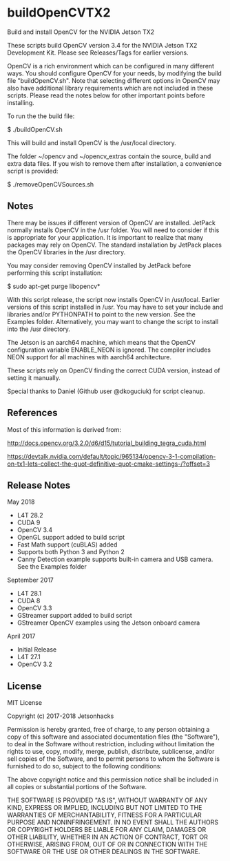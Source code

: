 # buildOpenCVTX2
Build and install OpenCV for the NVIDIA Jetson TX2

These scripts build OpenCV version 3.4 for the NVIDIA Jetson TX2 Development Kit. Please see Releases/Tags for earlier versions.

OpenCV is a rich environment which can be configured in many different ways. You should configure OpenCV for your needs, by modifying the build file "buildOpenCV.sh". Note that selecting different options in OpenCV may also have additional library requirements which are not included in these scripts. Please read the notes below for other important points before installing.

To run the the build file:

$ ./buildOpenCV.sh

This will build and install OpenCV is the /usr/local directory.

The folder ~/opencv and ~/opencv_extras contain the source, build and extra data files. If you wish to remove them after installation, a convenience script is provided:

$ ./removeOpenCVSources.sh

## Notes
There may be issues if different version of OpenCV are installed. JetPack normally installs OpenCV in the /usr folder. You will need to consider if this is appropriate for your application. It is important to realize that many packages may rely on OpenCV. The standard installation by JetPack places the OpenCV libraries in the /usr directory. 

You may consider removing OpenCV installed by JetPack before performing this script installation:

$ sudo apt-get purge libopencv*

With this script release, the script now installs OpenCV in /usr/local. Earlier versions of this script installed in /usr. You may have to set your include and libraries and/or PYTHONPATH to point to the new version. See the Examples folder. Alternatively, you may want to change the script to install into the /usr directory.

The Jetson is an aarch64 machine, which means that the OpenCV configuration variable ENABLE_NEON is ignored. The compiler includes NEON support for all machines with aarch64 architecture.

These scripts rely on OpenCV finding the correct CUDA version, instead of setting it manually.

Special thanks to Daniel (Github user @dkoguciuk) for script cleanup.


## References

Most of this information is derived from:

http://docs.opencv.org/3.2.0/d6/d15/tutorial_building_tegra_cuda.html

https://devtalk.nvidia.com/default/topic/965134/opencv-3-1-compilation-on-tx1-lets-collect-the-quot-definitive-quot-cmake-settings-/?offset=3

## Release Notes
May 2018
* L4T 28.2
* CUDA 9
* OpenCV 3.4
* OpenGL support added to build script
* Fast Math support (cuBLAS) added
* Supports both Python 3 and Python 2
* Canny Detection example supports built-in camera and USB camera. See the Examples folder

September 2017
* L4T 28.1
* CUDA 8
* OpenCV 3.3
* GStreamer support added to build script
* GStreamer OpenCV examples using the Jetson onboard camera 

April 2017
* Initial Release
* L4T 27.1
* OpenCV 3.2

## License
MIT License

Copyright (c) 2017-2018 Jetsonhacks

Permission is hereby granted, free of charge, to any person obtaining a copy
of this software and associated documentation files (the "Software"), to deal
in the Software without restriction, including without limitation the rights
to use, copy, modify, merge, publish, distribute, sublicense, and/or sell
copies of the Software, and to permit persons to whom the Software is
furnished to do so, subject to the following conditions:

The above copyright notice and this permission notice shall be included in all
copies or substantial portions of the Software.

THE SOFTWARE IS PROVIDED "AS IS", WITHOUT WARRANTY OF ANY KIND, EXPRESS OR
IMPLIED, INCLUDING BUT NOT LIMITED TO THE WARRANTIES OF MERCHANTABILITY,
FITNESS FOR A PARTICULAR PURPOSE AND NONINFRINGEMENT. IN NO EVENT SHALL THE
AUTHORS OR COPYRIGHT HOLDERS BE LIABLE FOR ANY CLAIM, DAMAGES OR OTHER
LIABILITY, WHETHER IN AN ACTION OF CONTRACT, TORT OR OTHERWISE, ARISING FROM,
OUT OF OR IN CONNECTION WITH THE SOFTWARE OR THE USE OR OTHER DEALINGS IN THE
SOFTWARE.
 
